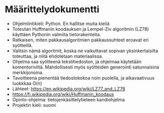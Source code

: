 # Määrittelydokumentti
* Ohjelmlintikieli: Python. En hallitse muita kieliä
* Toteutan Huffmanin koodauksen ja Lempel-Ziv algoritmin (LZ78) käyttäen Pythonin valmiita tietorakenteita.
* Ratkaisen, miten pakkausalgoritmien pakkaussuhteet eroavat eri syötteillä.
* Valitsin nämä algoritmit, koska ne vaikuttavat sopivan yksinkertaisilta toteuttaa, ja niitä ehdotetaan materiaalissa.
* Ohjelma saa syötteenä tekstitiedoston, ja ohjelmaa käytetään komentoriviltä. Mahdollisesti myös syötteiden generointi satunnaisina merkkijonoina.
* Tavoitteena pienentää tiedostokokoa noin puolella, ja aikavaativuus luokkkaa O(n)
* Lähteet: https://en.wikipedia.org/wiki/LZ77_and_LZ78
* https://fi.wikipedia.org/wiki/Huffmanin_koodaus
* Opinto-ohjelma: tietojenkäsittelytieteen kandiohjelma
* Projektin kieli: suomi
